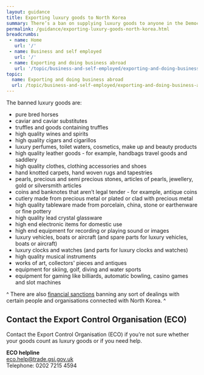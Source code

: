 ```yaml
---
layout: guidance
title: Exporting luxury goods to North Korea
summary: There’s a ban on supplying luxury goods to anyone in the Democratic People’s Republic of Korea (North Korea), directly or indirectly.
permalink: /guidance/exporting-luxury-goods-north-korea.html
breadcrumbs:
 - name: Home
   url: '/'
 - name: Business and self employed
   url: '/'
 - name: Exporting and doing business abroad
   url: '/topic/business-and-self-employed/exporting-and-doing-business-abroad.html'  
topic:
  name: Exporting and doing business abroad
  url: /topic/business-and-self-employed/exporting-and-doing-business-abroad.html
---
```

The banned luxury goods are:

- pure bred horses
- caviar and caviar substitutes
- truffles and goods containing truffles
- high quality wines and spirits
- high quality cigars and cigarillos
- luxury perfumes, toilet waters, cosmetics, make up and beauty products
- high quality leather goods - for example, handbags travel goods and saddlery
- high quality clothes, clothing accessories and shoes
- hand knotted carpets, hand woven rugs and tapestries
- pearls, precious and semi precious stones, articles of pearls, jewellery, gold or silversmith articles
- coins and banknotes that aren’t legal tender - for example, antique coins
- cutlery made from precious metal or plated or clad with precious metal
- high quality tableware made from porcelain, china, stone or earthenware or fine pottery
- high quality lead crystal glassware
- high end electronic items for domestic use
- high end equipment for recording or playing sound or images
- luxury vehicles, boats or aircraft (and spare parts for luxury vehicles, boats or aircraft)
- luxury clocks and watches (and parts for luxury clocks and watches)
- high quality musical instruments
- works of art, collectors' pieces and antiques
- equipment for skiing, golf, diving and water sports
- equipment for gaming like billiards, automatic bowling, casino games and slot machines

^ There are also [financial sanctions](/guide/doing-business-financial-sanctions/overview.html) banning any sort of dealings with certain people and organisations connected with North Korea. ^

## Contact the Export Control Organisation (ECO)

Contact the Export Control Organisation (ECO) if you’re not sure whether your goods count as luxury goods or if you need help.

**ECO helpline**  
<eco.help@trade.gsi.gov.uk>  
Telephone: 0202 7215 4594  
